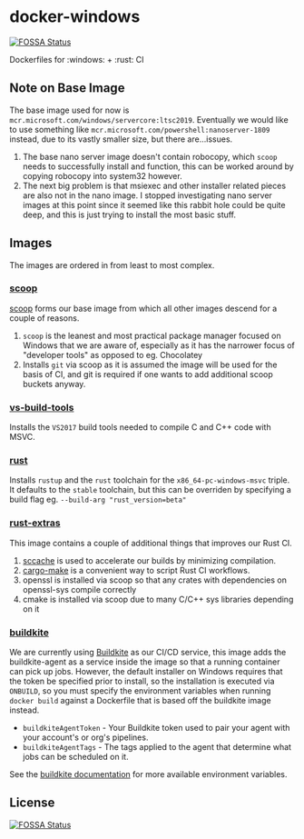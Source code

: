 # docker-windows

[![FOSSA Status](https://app.fossa.io/api/projects/git%2Bgithub.com%2FEmbarkStudios%2Fdocker-windows.svg?type=shield)](https://app.fossa.io/projects/git%2Bgithub.com%2FEmbarkStudios%2Fdocker-windows?ref=badge_shield)

Dockerfiles for :windows: + :rust: CI

## Note on Base Image

The base image used for now is `mcr.microsoft.com/windows/servercore:ltsc2019`. Eventually we would like to
use something like `mcr.microsoft.com/powershell:nanoserver-1809` instead, due to its vastly smaller size, but there are...issues.

1. The base nano server image doesn't contain robocopy, which `scoop` needs to successfully install and function, this
can be worked around by copying robocopy into system32 however.
1. The next big problem is that msiexec and other installer related pieces are also not in the nano image. I stopped
investigating nano server images at this point since it seemed like this rabbit hole could be quite deep, and this
is just trying to install the most basic stuff.

## Images

The images are ordered in from least to most complex.

### [scoop](scoop/Dockerfile)

[scoop](https://scoop.sh/) forms our base image from which all other images descend for a couple of reasons.

1. `scoop` is the leanest and most practical package manager focused on Windows that we are aware of, especially as it
has the narrower focus of "developer tools" as opposed to eg. Chocolatey
1. Installs `git` via scoop as it is assumed the image will be used for the basis of CI, and git is required if one
wants to add additional scoop buckets anyway.

### [vs-build-tools](vs-build-tools/Dockerfile)

Installs the `VS2017` build tools needed to compile C and C++ code with MSVC.

### [rust](rust/Dockerfile)

Installs `rustup` and the `rust` toolchain for the `x86_64-pc-windows-msvc` triple. It defaults to the `stable` toolchain,
but this can be overriden by specifying a build flag eg. `--build-arg "rust_version=beta"`

### [rust-extras](rust-extras/Dockerfile)

This image contains a couple of additional things that improves our Rust CI.

1. [sccache](https://github.com/mozilla/sccache) is used to accelerate our builds by minimizing compilation.
1. [cargo-make](https://github.com/sagiegurari/cargo-make) is a convenient way to script Rust CI workflows.
1. openssl is installed via scoop so that any crates with dependencies on openssl-sys compile correctly
1. cmake is installed via scoop due to many C/C++ sys libraries depending on it

### [buildkite](buildkite/Dockerfile)

We are currently using [Buildkite](https://buildkite.com/) as our CI/CD service, this image adds the buildkite-agent as a service inside the image so that a running container can pick up jobs. However, the default installer on Windows
requires that the token be specified prior to install, so the installation is executed via `ONBUILD`, so you must
specify the environment variables when running `docker build` against a Dockerfile that is based off the buildkite image instead.

* `buildkiteAgentToken` - Your Buildkite token used to pair your agent with your account's or org's pipelines.
* `buildkiteAgentTags` - The tags applied to the agent that determine what jobs can be scheduled on it.

See the [buildkite documentation](https://buildkite.com/docs/agent/v3/configuration) for more available environment variables.

## License
[![FOSSA Status](https://app.fossa.io/api/projects/git%2Bgithub.com%2FEmbarkStudios%2Fdocker-windows.svg?type=large)](https://app.fossa.io/projects/git%2Bgithub.com%2FEmbarkStudios%2Fdocker-windows?ref=badge_large)
